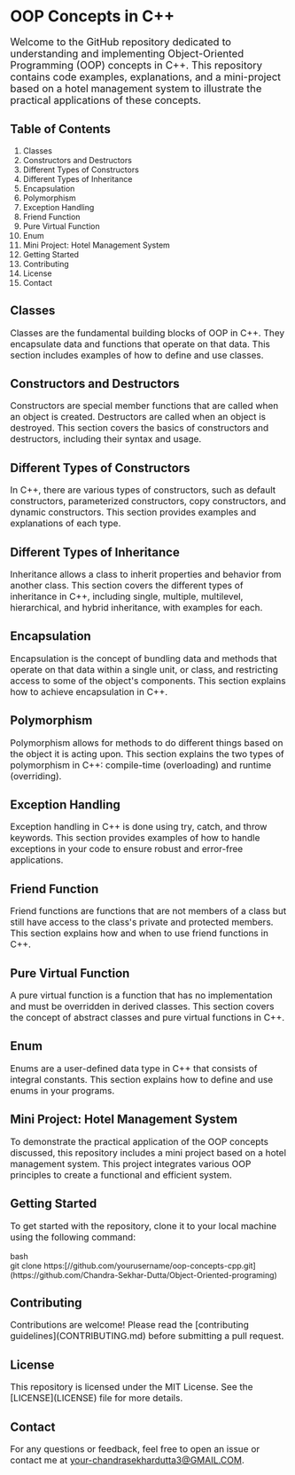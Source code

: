 <h1>OOP Concepts in C++</h1>
<p style="font-size: 18px;">Welcome to the GitHub repository dedicated to understanding and implementing Object-Oriented Programming (OOP) concepts in C++. This repository contains code examples, explanations, and a mini-project based on a hotel management system to illustrate the practical applications of these concepts.</p>
<h2>Table of Contents</h2>
<ol>
<li>Classes</li>
<li>Constructors and Destructors</li>
<li>Different Types of Constructors</li>
<li>Different Types of Inheritance</li>
<li>Encapsulation</li>
<li>Polymorphism</li>
<li>Exception Handling</li>
<li>  Friend Function</li>
<li>  Pure Virtual Function</li>
<li>Enum</li>
<li>Mini Project: Hotel Management System</li>
<li>Getting Started</li>
<li>Contributing</li>
<li>License</li>
<li>Contact</li>
</ol>

<h2>Classes</h2>
<p style="font-size: 16px;">Classes are the fundamental building blocks of OOP in C++. They encapsulate data and functions that operate on that data. This section includes examples of how to define and use classes.</p>
<h2>Constructors and Destructors</h2>
<p style="font-size: 16px;">Constructors are special member functions that are called when an object is created. Destructors are called when an object is destroyed. This section covers the basics of constructors and destructors, including their syntax and usage.</p>
<h2>Different Types of Constructors</h2>
<p style="font-size: 16px;">In C++, there are various types of constructors, such as default constructors, parameterized constructors, copy constructors, and dynamic constructors. This section provides examples and explanations of each type.</p>
<h2>Different Types of Inheritance</h2>
<p style="font-size: 16px;">Inheritance allows a class to inherit properties and behavior from another class. This section covers the different types of inheritance in C++, including single, multiple, multilevel, hierarchical, and hybrid inheritance, with examples for each.</p>
<h2>Encapsulation</h2>
<p style="font-size: 16px;">Encapsulation is the concept of bundling data and methods that operate on that data within a single unit, or class, and restricting access to some of the object's components. This section explains how to achieve encapsulation in C++.</p>
<h2>Polymorphism</h2>
<p style="font-size: 16px;">Polymorphism allows for methods to do different things based on the object it is acting upon. This section explains the two types of polymorphism in C++: compile-time (overloading) and runtime (overriding).</p>
<h2>Exception Handling</h2>
<p style="font-size: 16px;">Exception handling in C++ is done using try, catch, and throw keywords. This section provides examples of how to handle exceptions in your code to ensure robust and error-free applications.</p>
<h2>Friend Function</h2>
<p style="font-size: 16px;">Friend functions are functions that are not members of a class but still have access to the class's private and protected members. This section explains how and when to use friend functions in C++.</p>
<h2>Pure Virtual Function</h2>
<p style="font-size: 16px;">A pure virtual function is a function that has no implementation and must be overridden in derived classes. This section covers the concept of abstract classes and pure virtual functions in C++.</p>
<h2>Enum</h2>
<p style="font-size: 16px;">Enums are a user-defined data type in C++ that consists of integral constants. This section explains how to define and use enums in your programs.</p>
<h2>Mini Project: Hotel Management System</h2>
<p style="font-size: 16px;">To demonstrate the practical application of the OOP concepts discussed, this repository includes a mini project based on a hotel management system. This project integrates various OOP principles to create a functional and efficient system.</p>
<h2>Getting Started</h2>
<p style="font-size: 16px;">To get started with the repository, clone it to your local machine using the following command:</p>
bash<BR>
git clone https:[//github.com/yourusername/oop-concepts-cpp.git](https://github.com/Chandra-Sekhar-Dutta/Object-Oriented-programing)
<h2>Contributing</h2>
<p style="font-size: 16px;">Contributions are welcome! Please read the [contributing guidelines](CONTRIBUTING.md) before submitting a pull request.</p>
<h2>License</h2>
<p style="font-size: 16px;">This repository is licensed under the MIT License. See the [LICENSE](LICENSE) file for more details.</p>
<h2>Contact</h2>
<p style="font-size: 16px;">For any questions or feedback, feel free to open an issue or contact me at <a href="mailto:-chandrasekhardutta3@GMAIL.COM">your-chandrasekhardutta3@GMAIL.COM</a>.</p>
